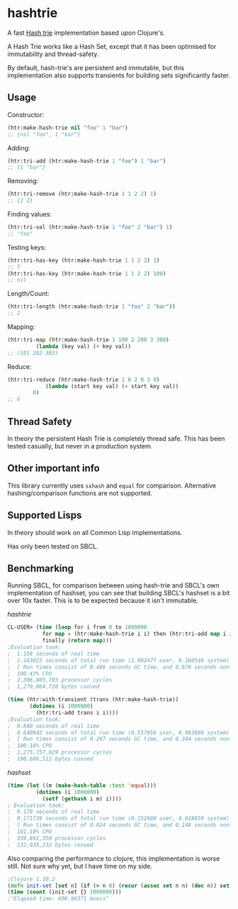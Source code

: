 # hashtrie

A fast [Hash trie](https://en.wikipedia.org/wiki/Hash_tree_(persistent_data_structure)) implementation based upon Clojure's.

A Hash Trie works like a Hash Set, except that it has been optimised for immutability and thread-safety.

By default, hash-trie's are persistent and immutable, but this implementation also supports transients for building sets significantly faster.

## Usage

Constructor:

```lisp
(htr:make-hash-trie nil "foo" 1 "bar")
;; {nil "foo", 1 "bar"}
```

Adding:

```lisp
(htr:tri-add (htr:make-hash-trie 1 "foo") 1 "bar")
;; {1 "bar"}
```

Removing:
```lisp
(htr:tri-remove (htr:make-hash-trie 1 1 2 2) 1)
;; {2 2}
```

Finding values:
```lisp
(htr:tri-val (htr:make-hash-trie 1 "foo" 2 "bar") 1)
;; "foo"
```

Testing keys:
```lisp
(htr:tri-has-key (htr:make-hash-trie 1 1 2 2) 1)
;; T
(htr:tri-has-key (htr:make-hash-trie 1 1 2 2) 100)
;; nil
```

Length/Count:

```lisp
(htr:tri-length (htr:make-hash-trie 1 "foo" 2 "bar"))
;; 2
```

Mapping:

```lisp
(htr:tri-map (htr:make-hash-trie 1 100 2 200 3 300)
	     (lambda (key val) (+ key val))
;; (101 202 303)
```

Reduce:

```lisp
(htr:tri-reduce (htr:make-hash-trie 1 0 2 0 3 0)
	     	(lambda (start key val) (+ start key val))
		0)
;; 6
```

## Thread Safety

In theory the persistent Hash Trie is completely thread safe. This has been tested casually, but never in a production system.

## Other important info

This library currently uses `sxhash` and `equal` for comparison. Alternative hashing/comparison functions are not supported.

## Supported Lisps

In theory should work on all Common Lisp implementations.

Has only been tested on SBCL.

## Benchmarking

Running SBCL, for comparison between using hash-trie and SBCL's own implementation of hashset, you can see that building SBCL's hashset is a bit over 10x faster. This is to be expected because it isn't immutable.

*hashtrie*

```lisp
CL-USER> (time (loop for i from 0 to 1000000
	       for map = (htr:make-hash-trie i i) then (htr:tri-add map i i)
	       finally (return map)))
;Evaluation took:
;  1.158 seconds of real time
;  1.163023 seconds of total run time (1.002477 user, 0.160546 system)
;  [ Run times consist of 0.486 seconds GC time, and 0.678 seconds non-GC time. ]
;  100.43% CPU
;  2,306,805,783 processor cycles
;  1,279,064,720 bytes consed
```

```lisp
(time (htr:with-transient (trans (htr:make-hash-trie))
	   (dotimes (i 1000000)
	     (htr:tri-add trans i i))))
;Evaluation took:
;  0.640 seconds of real time
;  0.640942 seconds of total run time (0.557056 user, 0.083886 system)
;  [ Run times consist of 0.297 seconds GC time, and 0.344 seconds non-GC time. ]
;  100.16% CPU
;  1,275,757,029 processor cycles
;  190,686,512 bytes consed
```

*hashset*

```lisp
(time (let ((m (make-hash-table :test 'equal)))
		 (dotimes (i 1000000)
		   (setf (gethash i m) i))))
; Evaluation took:
;  0.170 seconds of real time
;  0.171739 seconds of total run time (0.152880 user, 0.018859 system)
;  [ Run times consist of 0.024 seconds GC time, and 0.148 seconds non-GC time. ]
;  101.18% CPU
;  339,892,350 processor cycles
;  132,035,232 bytes consed
```
  
Also comparing the performance to clojure, this implementation is worse still. Not sure why yet, but I have time on my side.

```clojure
;Clojure 1.10.2
(defn init-set [set n] (if (> n 0) (recur (assoc set n n) (dec n)) set))
(time (count (init-set {} 1000000)))
;"Elapsed time: 606.96371 msecs"
```